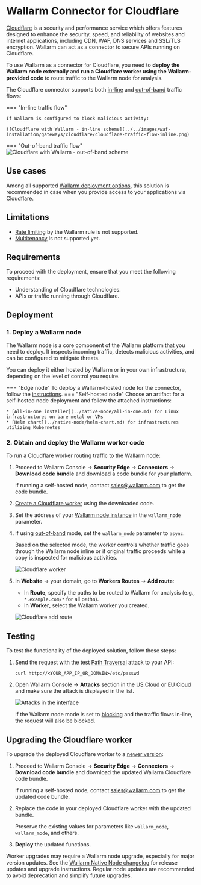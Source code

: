 [ptrav-attack-docs]:                ../../attacks-vulns-list.md#path-traversal
[attacks-in-ui-image]:              ../../images/admin-guides/test-attacks-quickstart.png
[filtration-mode-docs]:             ../../admin-en/configure-wallarm-mode.md
[se-connector-setup-img]:           ../../images/waf-installation/se-connector-setup.png
[ip-list-docs]:                     ../../user-guides/ip-lists/overview.md
[api-token]:                        ../../user-guides/settings/api-tokens.md
[api-spec-enforcement-docs]:        ../../api-specification-enforcement/overview.md

# Wallarm Connector for Cloudflare

[Cloudflare](https://www.cloudflare.com/) is a security and performance service which offers features designed to enhance the security, speed, and reliability of websites and internet applications, including CDN, WAF, DNS services and SSL/TLS encryption. Wallarm can act as a connector to secure APIs running on Cloudflare.

To use Wallarm as a connector for Cloudflare, you need to **deploy the Wallarm node externally** and **run a Cloudflare worker using the Wallarm-provided code** to route traffic to the Wallarm node for analysis.

<a name="cloudflare-modes"></a> The Cloudflare connector supports both [in-line](../inline/overview.md) and [out-of-band](../oob/overview.md) traffic flows:

=== "In-line traffic flow"

    If Wallarm is configured to block malicious activity:

    ![Cloudflare with Wallarm - in-line scheme](../../images/waf-installation/gateways/cloudflare/cloudflare-traffic-flow-inline.png)
=== "Out-of-band traffic flow"
    ![Cloudflare with Wallarm - out-of-band scheme](../../images/waf-installation/gateways/cloudflare/cloudflare-traffic-flow-oob.png)

## Use cases

Among all supported [Wallarm deployment options](../supported-deployment-options.md), this solution is recommended in case when you provide access to your applications via Cloudflare.

## Limitations

* [Rate limiting](../../user-guides/rules/rate-limiting.md) by the Wallarm rule is not supported.
* [Multitenancy](../multi-tenant/overview.md) is not supported yet.

## Requirements

To proceed with the deployment, ensure that you meet the following requirements:

* Understanding of Cloudflare technologies.
* APIs or traffic running through Cloudflare.

## Deployment

### 1. Deploy a Wallarm node

The Wallarm node is a core component of the Wallarm platform that you need to deploy. It inspects incoming traffic, detects malicious activities, and can be configured to mitigate threats.

You can deploy it either hosted by Wallarm or in your own infrastructure, depending on the level of control you require.

=== "Edge node"
    To deploy a Wallarm-hosted node for the connector, follow the [instructions](../se-connector.md).
=== "Self-hosted node"
    Choose an artifact for a self-hosted node deployment and follow the attached instructions:

    * [All-in-one installer](../native-node/all-in-one.md) for Linux infrastructures on bare metal or VMs
    * [Helm chart](../native-node/helm-chart.md) for infrastructures utilizing Kubernetes

### 2. Obtain and deploy the Wallarm worker code

To run a Cloudflare worker routing traffic to the Wallarm node:

1. Proceed to Wallarm Console → **Security Edge** → **Connectors** → **Download code bundle** and download a code bundle for your platform.

    If running a self-hosted node, contact sales@wallarm.com to get the code bundle.
1. [Create a Cloudflare worker](https://developers.cloudflare.com/workers/get-started/dashboard/) using the downloaded code.
1. Set the address of your [Wallarm node instance](#1-deploy-a-wallarm-node) in the `wallarm_node` parameter.
1. If using [out-of-band](../oob/overview.md) mode, set the `wallarm_mode` parameter to `async`.

    Based on the selected mode, the worker controls whether traffic goes through the Wallarm node inline or if original traffic proceeds while a copy is inspected for malicious activities.

    ![Cloudflare worker](../../images/waf-installation/gateways/cloudflare/worker-deploy.png)
1. In **Website** → your domain, go to **Workers Routes** → **Add route**:

    * In **Route**, specify the paths to be routed to Wallarm for analysis (e.g., `*.example.com/*` for all paths).
    * In **Worker**, select the Wallarm worker you created.

    ![Cloudflare add route](../../images/waf-installation/gateways/cloudflare/add-route.png)

## Testing

To test the functionality of the deployed solution, follow these steps:

1. Send the request with the test [Path Traversal][ptrav-attack-docs] attack to your API:

    ```
    curl http://<YOUR_APP_IP_OR_DOMAIN>/etc/passwd
    ```
1. Open Wallarm Console → **Attacks** section in the [US Cloud](https://us1.my.wallarm.com/attacks) or [EU Cloud](https://my.wallarm.com/attacks) and make sure the attack is displayed in the list.
    
    ![Attacks in the interface][attacks-in-ui-image]

    If the Wallarm node mode is set to [blocking](../../admin-en/configure-wallarm-mode.md) and the traffic flows in-line, the request will also be blocked.

## Upgrading the Cloudflare worker

To upgrade the deployed Cloudflare worker to a [newer version](code-bundle-inventory.md#cloudflare):

1. Proceed to Wallarm Console → **Security Edge** → **Connectors** → **Download code bundle** and download the updated Wallarm Cloudflare code bundle.

    If running a self-hosted node, contact sales@wallarm.com to get the updated code bundle.
1. Replace the code in your deployed Cloudflare worker with the updated bundle.

    Preserve the existing values for parameters like `wallarm_node`, `wallarm_mode`, and others.
1. **Deploy** the updated functions.

Worker upgrades may require a Wallarm node upgrade, especially for major version updates. See the [Wallarm Native Node changelog](../../updating-migrating/native-node/node-artifact-versions.md) for release updates and upgrade instructions. Regular node updates are recommended to avoid deprecation and simplify future upgrades.
